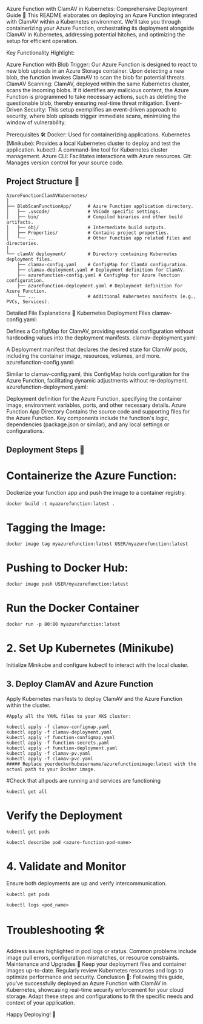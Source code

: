 Azure Function with ClamAV in Kubernetes: Comprehensive Deployment Guide 🚀
This README elaborates on deploying an Azure Function integrated with ClamAV within a Kubernetes environment. We'll take you through containerizing your Azure Function, orchestrating its deployment alongside ClamAV in Kubernetes, addressing potential hitches, and optimizing the setup for efficient operation.

Key Functionality Highlight:

Azure Function with Blob Trigger: Our Azure Function is designed to react to new blob uploads in an Azure Storage container. Upon detecting a new blob, the function invokes ClamAV to scan the blob for potential threats.
ClamAV Scanning: ClamAV, deployed within the same Kubernetes cluster, scans the incoming blobs. If it identifies any malicious content, the Azure Function is programmed to take necessary actions, such as deleting the questionable blob, thereby ensuring real-time threat mitigation.
Event-Driven Security: This setup exemplifies an event-driven approach to security, where blob uploads trigger immediate scans, minimizing the window of vulnerability.

Prerequisites 🛠️
Docker: Used for containerizing applications.
Kubernetes (Minikube): Provides a local Kubernetes cluster to deploy and test the application.
kubectl: A command-line tool for Kubernetes cluster management.
Azure CLI: Facilitates interactions with Azure resources.
Git: Manages version control for your source code.
## Project Structure 📂
```
AzureFunctionClamAVKubernetes/
│
├── BlobScanFunctionApp/      # Azure Function application directory.
│   ├── .vscode/              # VSCode specific settings.
│   ├── bin/                  # Compiled binaries and other build artifacts.
│   ├── obj/                  # Intermediate build outputs.
│   ├── Properties/           # Contains project properties.
│   └── ...                   # Other function app related files and directories.
│
└── clamAV deployment/        # Directory containing Kubernetes deployment files.
    ├── clamav-config.yaml    # ConfigMap for ClamAV configuration.
    ├── clamav-deployment.yaml # Deployment definition for ClamAV.
    ├── azurefunction-config.yaml # ConfigMap for Azure Function configuration.
    ├── azurefunction-deployment.yaml # Deployment definition for Azure Function.
    └── ...                   # Additional Kubernetes manifests (e.g., PVCs, Services).
```

Detailed File Explanations 📑
Kubernetes Deployment Files
clamav-config.yaml:

Defines a ConfigMap for ClamAV, providing essential configuration without hardcoding values into the deployment manifests.
clamav-deployment.yaml:

A Deployment manifest that declares the desired state for ClamAV pods, including the container image, resources, volumes, and more.
azurefunction-config.yaml:

Similar to clamav-config.yaml, this ConfigMap holds configuration for the Azure Function, facilitating dynamic adjustments without re-deployment.
azurefunction-deployment.yaml:

Deployment definition for the Azure Function, specifying the container image, environment variables, ports, and other necessary details.
Azure Function App Directory
Contains the source code and supporting files for the Azure Function. Key components include the function's logic, dependencies (package.json or similar), and any local settings or configurations.

## Deployment Steps 🚀
# Containerize the Azure Function:
Dockerize your function app and push the image to a container registry.
```
docker build -t myazurefunction:latest .
```
# Tagging the Image:
```
docker image tag myazurefunction:latest USER/myazurefunction:latest
```
# Pushing to Docker Hub:
```
docker image push USER/myazurefunction:latest

```

# Run the Docker Container
```
docker run -p 80:80 myazurefunction:latest
```

# 2. Set Up Kubernetes (Minikube)
Initialize Minikube and configure kubectl to interact with the local cluster.
## 3. Deploy ClamAV and Azure Function

Apply Kubernetes manifests to deploy ClamAV and the Azure Function within the cluster.

```
#Apply all the YAML files to your AKS cluster:

kubectl apply -f clamav-configmap.yaml
kubectl apply -f clamav-deployment.yaml
kubectl apply -f function-configmap.yaml
kubectl apply -f function-secrets.yaml
kubectl apply -f function-deployment.yaml
kubectl apply -f clamav-pv.yaml
kubectl apply -f clamav-pvc.yaml
##### Replace yourdockerhubusername/azurefunctionimage:latest with the actual path to your Docker image.
```
#Check that all pods are running and services are functioning
```
kubectl get all
```

# Verify the Deployment
```
kubectl get pods
```
```
kubectl describe pod <azure-function-pod-name>
```

# 4. Validate and Monitor
Ensure both deployments are up and verify intercommunication.
```
kubectl get pods
```
```
kubectl logs <pod_name>
```

# Troubleshooting 🛠️
Address issues highlighted in pod logs or status. Common problems include image pull errors, configuration mismatches, or resource constraints.
Maintenance and Upgrades 🔄
Keep your deployment files and container images up-to-date. Regularly review Kubernetes resources and logs to optimize performance and security.
Conclusion 🎉:
Following this guide, you've successfully deployed an Azure Function with ClamAV in Kubernetes, showcasing real-time security enforcement for your cloud storage. Adapt these steps and configurations to fit the specific needs and context of your application.

Happy Deploying! 🚀


